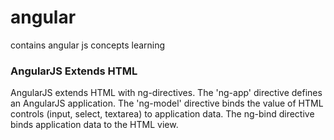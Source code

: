 # angular
contains angular js concepts learning



### AngularJS Extends HTML

AngularJS extends HTML with ng-directives. The 'ng-app' directive defines an AngularJS application. The 'ng-model' directive binds the value of HTML controls (input, select, textarea) to application data. The ng-bind directive binds application data to the HTML view.
